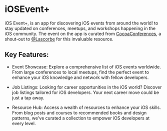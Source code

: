 # iOSEvent+
iOS Event+, is an app for discovering iOS events from around the world! to stay updated on conferences, meetups, and workshops happening in the iOS community. 
The event on the app is curated from [CocoaConferences](https://github.com/Lascorbe/CocoaConferences), a shout-out to [@Lascorbe](https://github.com/Lascorbe) for this invaluable resource.

## Key Features:
* Event Showcase: Explore a comprehensive list of iOS events worldwide. From large conferences to local meetups, find the perfect event to enhance your iOS knowledge and network with fellow developers.

* Job Listings: Looking for career opportunities in the iOS world? Discover job listings tailored for iOS developers. Your next career move could be just a tap away.

* Resource Hub: Access a wealth of resources to enhance your iOS skills. From blog posts and courses to recommended books and design patterns, we've curated a collection to empower iOS developers at every level.
